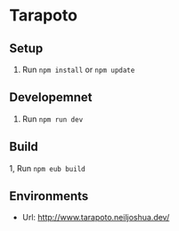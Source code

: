 # Tarapoto

## Setup

1. Run `npm install` or `npm update`

## Developemnet
1. Run `npm run dev`

## Build

1, Run `npm eub build`

## Environments

* Url: http://www.tarapoto.neiljoshua.dev/
